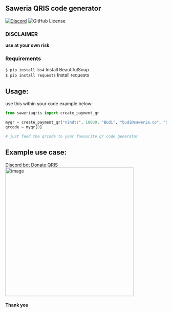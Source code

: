 ## Saweria QRIS code generator
[![Discord](https://img.shields.io/discord/878859506405228574)](https://discord.gg/GzjyMZnpb7)
![GitHub License](https://img.shields.io/github/license/nindtz/saweriaqris)




### DISCLAIMER

**use at your own risk**

### Requirements

`$ pip install bs4` Install BeautifulSoup <br>
`$ pip install requests` Install requests

## Usage:

use this within your code
example below:

```python
from saweriaqris import create_payment_qr

myqr = create_payment_qr("nindtz", 10000, "Budi", "budi@saweria.co", "Semangat!")
qrcode = myqr[0]

# just feed the qrcode to your favourite qr code generator
```

## Example use case:
Discord bot Donate QRIS<br>
<img width="401" alt="image" src="https://github.com/user-attachments/assets/f607cc45-5836-4c19-abe2-b2b1f8393d1b" />



#### Thank you

